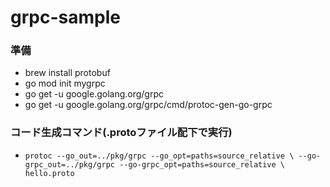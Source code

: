 # grpc-sample

### 準備
+ brew install protobuf
+ go mod init mygrpc
+ go get -u google.golang.org/grpc
+ go get -u google.golang.org/grpc/cmd/protoc-gen-go-grpc


### コード生成コマンド(.protoファイル配下で実行)
+ `protoc --go_out=../pkg/grpc --go_opt=paths=source_relative \
	--go-grpc_out=../pkg/grpc --go-grpc_opt=paths=source_relative \
	hello.proto`
